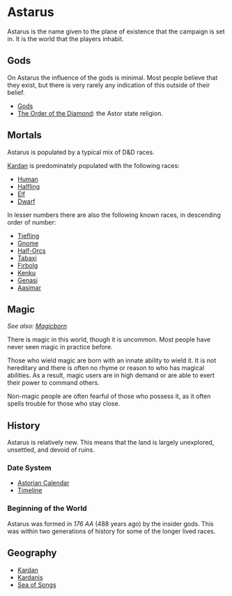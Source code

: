 # Astarus

Astarus is the name given to the plane of existence that the campaign is set in. It is the world that the players inhabit.

## Gods

On Astarus the influence of the gods is minimal. Most people believe that they exist, but there is very rarely any indication of this outside of their belief.

- [Gods](gods/README.md)
- [The Order of the Diamond](gods/the-order-of-the-diamond.md): the Astor state religion.

## Mortals

Astarus is populated by a typical mix of D&D races.

[Kardan](geography/kardan/README.md) is predominately populated with the following races:

- [Human](https://www.dndbeyond.com/races/human)
- [Halfling](https://www.dndbeyond.com/races/halfling)
- [Elf](https://www.dndbeyond.com/races/elf)
- [Dwarf](https://www.dndbeyond.com/races/dwarf)

In lesser numbers there are also the following known races, in descending order of number:

- [Tiefling](https://www.dndbeyond.com/races/tiefling)
- [Gnome](https://www.dndbeyond.com/races/gnome)
- [Half-Orcs](https://www.dndbeyond.com/races/half-orc)
- [Tabaxi](https://www.dndbeyond.com/races/tabaxi)
- [Firbolg](https://www.dndbeyond.com/races/firbolg)
- [Kenku](https://www.dndbeyond.com/races/kenku)
- [Genasi](https://www.dndbeyond.com/races/genasi)
- [Aasimar](https://www.dndbeyond.com/races/aasimar)

## Magic

*See also: [Magicborn](civilisations/kingdom-of-astor/magicborn.md)*

There is magic in this world, though it is uncommon. Most people have never seen magic in practice before.

Those who wield magic are born with an innate ability to wield it. It is not hereditary and there is often no rhyme or reason to who has magical abilities. As a result, magic users are in high demand or are able to exert their power to command others.

Non-magic people are often fearful of those who possess it, as it often spells trouble for those who stay close.

## History

Astarus is relatively new. This means that the land is largely unexplored, unsettled, and devoid of ruins.

### Date System

- [Astorian Calendar](history/astorian-calendar.md)
- [Timeline](history/timeline.md)

### Beginning of the World

Astarus was formed in *176 AA* (488 years ago) by the insider gods. This was within two generations of history for some of the longer lived races.

## Geography

- [Kardan](geography/kardan/README.md)
- [Kardanis](geography/kardanis.md)
- [Sea of Songs](geography/sea-of-songs.md)
